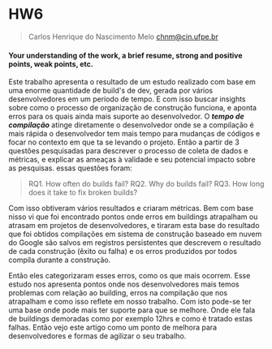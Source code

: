 # HW6
> Carlos Henrique do Nascimento Melo
> <chnm@cin.ufpe.br>

#### **Your understanding of the work, a brief resume, strong and positive points, weak points, etc.**

Este trabalho apresenta o resultado de um estudo realizado com base em uma enorme quantidade de build's de dev, gerada por vários desenvolvedores em um período de tempo. E com isso buscar insights sobre como o processo de organização de construção funciona, e aponta erros para os quais ainda mais suporte ao desenvolvedor.
O **_tempo de compilação_** atinge diretamente o desenvolvedor onde se a compilação é mais rápida o desenvolvedor tem mais tempo para mudanças de códigos e focar no contexto em que ta se levando o projeto. Então a partir de 3 questões pesquisadas para descrever o processo de coleta de dados e métricas, e explicar as ameaças à validade e seu potencial impacto sobre as pesquisas. essas questões foram: 
> RQ1. How often do builds fail? 
> RQ2. Why do builds fail?
> RQ3. How long does it take to fix broken builds? 

Com isso obtiveram vários resultados e criaram métricas. Bem com base nisso vi que foi encontrado pontos onde erros em buildings atrapalham ou atrasam em projetos de desenvolvedores, e tiraram esta base 	do resultado que foi obtidos compilações em sistema de construção baseado em nuvem do Google são salvos em registros persistentes que descrevem o resultado de cada construção (êxito ou falha) e os erros produzidos por todos compila durante a construção. 


Então eles categorizaram esses erros, como os que mais ocorrem.
Esse estudo nos apresenta pontos onde nos desenvolvedores mais temos problemas com relação ao building, erros na compilação que nos atrapalham e como isso reflete em nosso trabalho. Com isto pode-se ter uma base onde pode mais ter suporte para que se melhore. Onde ele fala de buildings demoradas como por exemplo 12hrs e como é tratado estas falhas. Então vejo este artigo como um ponto de melhora para desenvolvedores e formas de agilizar o seu trabalho.

